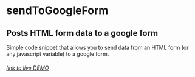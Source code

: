 # sendToGoogleForm

## Posts HTML form data to a google form

Simple code snippet that allows you to send data from an HTML form (or any javascript variable) to a google form.

###### [link to live DEMO](https://nbrosowsky.github.io/sendToGoogleForm/demo.html) 
